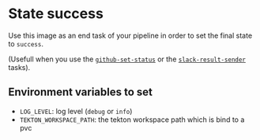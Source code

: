 # State success

Use this image as an end task of your pipeline in order to set the final state to `success`.

(Usefull when you use the [`github-set-status`](./github-set-status) or the [`slack-result-sender`](./slack-result-sender) tasks).

## Environment variables to set

* `LOG_LEVEL`: log level (`debug` or `info`)
* `TEKTON_WORKSPACE_PATH`: the tekton workspace path which is bind to a pvc
